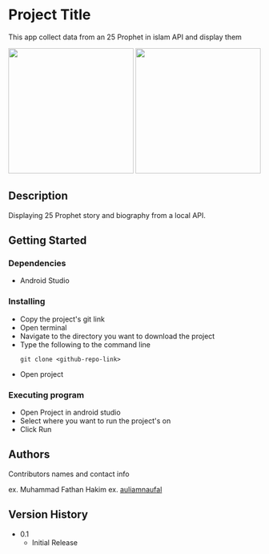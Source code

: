 # Project Title

This app collect data from an 25 Prophet in islam API and display them

<p float="left">
  <img src="/images/home.png" width="250" />
  <img src="/images/detail.png" width="250" /> 
</p>

## Description

Displaying 25 Prophet story and biography from a local API.

## Getting Started

### Dependencies

* Android Studio

### Installing

* Copy the project's git link
* Open terminal 
* Navigate to the directory you want to download the project
* Type the following to the command line
	```
	git clone <github-repo-link>
	```
* Open project

### Executing program

* Open Project in android studio
* Select where you want to run the project's on
* Click Run

## Authors

Contributors names and contact info

ex. Muhammad Fathan Hakim
ex. [auliamnaufal](https://github.com/Fathkim)

## Version History

* 0.1
    * Initial Release
